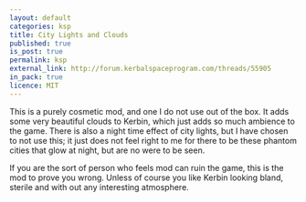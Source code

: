 ```yaml
---
layout: default
categories: ksp
title: City Lights and Clouds
published: true
is_post: true
permalink: ksp
external_link: http://forum.kerbalspaceprogram.com/threads/55905
in_pack: true
licence: MIT
---
```


This is a purely cosmetic mod, and one I do not use out of the box. 
It adds some very beautiful clouds to Kerbin, which just adds so much ambience to the game. 
There is also a night time effect of city lights, but I have chosen to not use this; it just does not feel right to me for there to be these phantom cities that glow at night, but are no were to be seen.

If you are the sort of person who feels mod can ruin the game, this is the mod to prove you wrong. 
Unless of course you like Kerbin looking bland, sterile and with out any interesting atmosphere. 